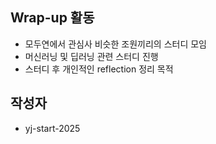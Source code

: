 ## Wrap-up 활동
- 모두연에서 관심사 비슷한 조원끼리의 스터디 모임
- 머신러닝 및 딥러닝 관련 스터디 진행
- 스터디 후 개인적인 reflection 정리 목적


## 작성자
- yj-start-2025
